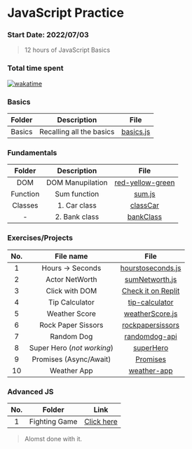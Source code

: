 # JavaScript Practice
### Start Date: 2022/07/03
> 12 hours of JavaScript Basics

<h3 align="left">Total time spent</h3>

[![wakatime](https://wakatime.com/badge/user/0602677e-e1f1-4ba7-90c1-770c3a600207/project/be178c23-152e-45ec-9592-7df40482efdb.svg)](https://wakatime.com/badge/user/0602677e-e1f1-4ba7-90c1-770c3a600207/project/be178c23-152e-45ec-9592-7df40482efdb)


<h3 align="left">Basics</h3>

| Folder | Description | File |
|:---:|:---:|:---:|
|Basics|Recalling all the basics|[basics.js](https://github.com/raihanrms/BingeJS/blob/main/Basics/basics.js)|

<h3 align="left">Fundamentals</h3>

|Folder| Description | File |
|:---:|:---:|:---:|
| DOM | DOM Manupilation | [red-yellow-green](https://github.com/raihanrms/BingeJS/tree/main/Fundamentals/dom/red-yellow-green) |
| Function | Sum function | [sum.js](https://github.com/raihanrms/BingeJS/tree/main/Fundamentals/functions/sum.js) |
| Classes | 1. Car class | [classCar](https://github.com/raihanrms/BingeJS/tree/main/Fundamentals/classes/practice/car-class) |
| - | 2. Bank class | [bankClass](https://github.com/raihanrms/BingeJS/tree/main/Fundamentals/classes/practice/bank-class) |

<h3 align="left">Exercises/Projects</h3>
 
| No. | File name | File |
|:---:|:---:|:---:|
| 1 | Hours -> Seconds | [hourstoseconds.js](https://github.com/raihanrms/BingeJS/blob/main/exercises/converthourstoseconds.js) |
| 2 | Actor NetWorth | [sumNetworth.js](https://github.com/raihanrms/BingeJS/blob/main/exercises/sumNetworth.js) |
| 3 | Click with DOM | [Check it on Replit](https://replit.com/@raihanrms/DOM-Manupilation) |
| 4 | Tip Calculator | [tip-calculator](https://github.com/raihanrms/BingeJS/tree/main/projects/tip-calculator/exercise) |
| 5 | Weather Score | [weatherScore.js](https://github.com/raihanrms/BingeJS/blob/main/exercises/weatherScore.js) |
| 6 | Rock Paper Sissors | [rockpapersissors](https://github.com/raihanrms/BingeJS/tree/main/projects/rockpaperscissors) | 
| 7 | Random Dog | [randomdog-api](https://github.com/raihanrms/BingeJS/tree/main/projects/randomdog-api)|
| 8 | Super Hero (_not working_) | [superHero ](https://github.com/raihanrms/BingeJS/tree/main/projects/superHero) |
| 9 | Promises (Async/Await)| [Promises](https://github.com/raihanrms/BingeJS/tree/main/exercises/Promises) |
| 10 | Weather App | [weather-app](https://github.com/raihanrms/BingeJS/tree/main/projects/weather-app) |

<h3 align="left">Advanced JS</h3>

| No. | Folder | Link |
|:---:|:---:|:---:|
| 1 | Fighting Game | [Click here](https://github.com/raihanrms/BingeJS/tree/main/AdvancedJS/FightingGame) |

> Alomst done with it.